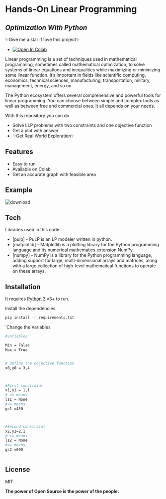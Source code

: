 # Hands-On Linear Programming
## _Optimization With Python_

✨Give  me a star if love this project✨

-  [![Open In Colab](https://colab.research.google.com/assets/colab-badge.svg)](https://colab.research.google.com/drive/1OFawLHRyc-i948H3ZaW0UJbNElZbRrXw?usp=sharing)

Linear programming is a set of techniques used in mathematical programming, sometimes called mathematical optimization, to solve systems of linear equations and inequalities while maximizing or minimizing some linear function. It’s important in fields like scientific computing, economics, technical sciences, manufacturing, transportation, military, management, energy, and so on.

The Python ecosystem offers several comprehensive and powerful tools for linear programming. You can choose between simple and complex tools as well as between free and commercial ones. It all depends on your needs.

With this repository you can do
- Solve LLP problems with two constraints and one objective function
- Get a plot with answer
- ✨Get Real World Exploration✨

## Features

- Easy to run
- Available on Colab
- Get an accurate graph with feasible area

## Example 

![download](https://github.com/sujithrex/Linear_Programming/assets/40714536/02e13316-25ff-40d7-bfd4-96c3315bbd73)

## Tech

Libraries used in this code:

- [pulp] - PuLP is an LP modeler written in python.
- [matplotlib] - Matplotlib is a plotting library for the Python programming language and its numerical mathematics extension NumPy.
- [numpy] - NumPy is a library for the Python programming language, adding support for large, multi-dimensional arrays and matrices, along with a large collection of high-level mathematical functions to operate on these arrays. 


## Installation


It requires [Python 3](https://www.python.org/downloads/) v3+ to run.

Install the dependencies.

```sh
pip install -r requirements.txt
```

`Change the Variables 
```sh
#variables

Min = False
Max = True


# Define the objective function
x0,y0 = 3,4



#First constraint
x1,y1 = 1,1
# >= means
ls1 = None
#<= means 
gs1 =450



#Second constraint
x2,y2=2,1
# >= means
ls2 = None
#<= means 
gs2 =600



```
## License

MIT

**The power of Open Source is the power of the people.**
